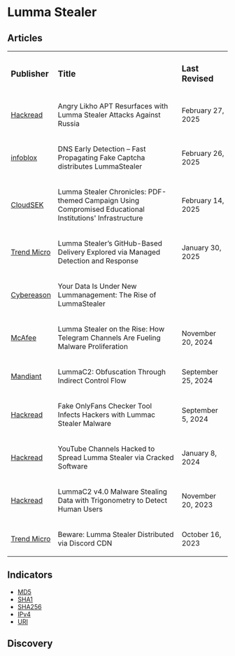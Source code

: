 # Lumma Stealer

## Articles
<table>
  <tr>
    <td>
      <h3>Publisher</h3>
    </td>
    <td>
      <h3>Title</h3>
    </td>
    <td>
      <h3>Last Revised</h3>
    </td>
  </tr>
  <tr>
    <td>
      <a href="https://hackread.com/angry-likho-apt-lumma-stealer-attacks-on-russia/">Hackread</a>
    </td>
    <td>
      <p>Angry Likho APT Resurfaces with Lumma Stealer Attacks Against Russia</p>
    </td>
    <td>
      <p>February 27, 2025</p>
    </td>
  </tr>
  <tr>
    <td>
      <a href="https://blogs.infoblox.com/threat-intelligence/dns-early-detection-fast-propagating-fake-captcha-distributes-lummastealer/">infoblox</a>
    </td>
    <td>
      <p>DNS Early Detection – Fast Propagating Fake Captcha distributes LummaStealer</p>
    </td>
    <td>
      <p>February 26, 2025</p>
    </td>
  </tr>
  <tr>
    <td>
      <a href="https://www.cloudsek.com/blog/lumma-stealer-chronicles-pdf-themed-campaign-using-compromised-educational-institutions-infrastructure">CloudSEK</a>
    </td>
    <td>
      <p>Lumma Stealer Chronicles: PDF-themed Campaign Using Compromised Educational Institutions' Infrastructure</p>
    </td>
    <td>
      <p>February 14, 2025</p>
    </td>
  </tr>
  <tr>
    <td>
      <a href="https://www.trendmicro.com/en_us/research/25/a/lumma-stealers-github-based-delivery-via-mdr.html">Trend Micro</a>
    </td>
    <td>
      <p>Lumma Stealer’s GitHub-Based Delivery Explored via Managed Detection and Response</p>
    </td>
    <td>
      <p>January 30, 2025</p>
    </td>
  </tr>
  <tr>
    <td>
      <a href="https://www.cybereason.com/blog/threat-analysis-rise-of-lummastealer">Cybereason</a>
    </td>
    <td>
      <p>Your Data Is Under New Lummanagement: The Rise of LummaStealer</p>
    </td>
    <td>
      <p></p>
    </td>
  </tr>
  <tr>
    <td>
      <a href="https://www.mcafee.com/blogs/other-blogs/mcafee-labs/lumma-stealer-on-the-rise-how-telegram-channels-are-fueling-malware-proliferation/">McAfee</a>
    </td>
    <td>
      <p>Lumma Stealer on the Rise: How Telegram Channels Are Fueling Malware Proliferation</p>
    </td>
    <td>
      <p>November 20, 2024</p>
    </td>
  </tr>
  <tr>
    <td>
      <a href="https://cloud.google.com/blog/topics/threat-intelligence/lummac2-obfuscation-through-indirect-control-flow">Mandiant</a>
    </td>
    <td>
      <p>LummaC2: Obfuscation Through Indirect Control Flow</p>
    </td>
    <td>
      <p>September 25, 2024</p>
    </td>
  </tr>
  <tr>
    <td>
      <a href="https://hackread.com/onlyfans-checker-tool-hackers-lummac-stealer-malware/">Hackread</a>
    </td>
    <td>
      <p>Fake OnlyFans Checker Tool Infects Hackers with Lummac Stealer Malware</p>
    </td>
    <td>
      <p>September 5, 2024</p>
    </td>
  </tr>
  <tr>
    <td>
      <a href="https://hackread.com/youtube-channels-hacked-lumma-stealer-software/">Hackread</a>
    </td>
    <td>
      <p>YouTube Channels Hacked to Spread Lumma Stealer via Cracked Software</p>
    </td>
    <td>
      <p>January 8, 2024</p>
    </td>
  </tr>
  <tr>
    <td>
      <a href="https://hackread.com/lummac2-v4-0-malware-trigonometry-detect-humans/">Hackread</a>
    </td>
    <td>
      <p>LummaC2 v4.0 Malware Stealing Data with Trigonometry to Detect Human Users</p>
    </td>
    <td>
      <p>November 20, 2023</p>
    </td>
  </tr>
  <tr>
    <td>
      <a href="https://www.trendmicro.com/en_us/research/23/j/beware-lumma-stealer-distributed-via-discord-cdn-.html">Trend Micro</a>
    </td>
    <td>
      <p>Beware: Lumma Stealer Distributed via Discord CDN</p>
    </td>
    <td>
      <p>October 16, 2023</p>
    </td>
  </tr>
</table>



## Indicators
- <a href="https://github.com/PudgyDragon/IOCs/blob/main/All/Lumma%20Stealer/samples.md5">MD5</a>
- <a href="https://github.com/PudgyDragon/IOCs/blob/main/All/Lumma%20Stealer/samples.sha1">SHA1</a>
- <a href="https://github.com/PudgyDragon/IOCs/blob/main/All/Lumma%20Stealer/samples.sha256">SHA256</a>
- <a href="https://github.com/PudgyDragon/IOCs/blob/main/All/Lumma%20Stealer/IPv4.txt">IPv4</a>
- <a href="https://github.com/PudgyDragon/IOCs/blob/main/All/Lumma%20Stealer/uri.txt">URI</a>


## Discovery

